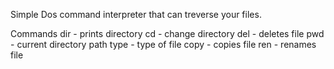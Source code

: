 Simple Dos command interpreter that can treverse your files.

Commands
dir - prints directory
cd - change directory
del - deletes file
pwd - current directory path
type - type of file
copy - copies file
ren - renames file
